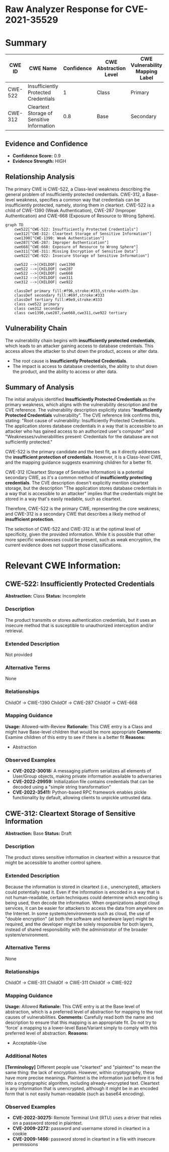 # Raw Analyzer Response for CVE-2021-35529

# Summary
| CWE ID | CWE Name | Confidence | CWE Abstraction Level | CWE Vulnerability Mapping Label | CWE-Vulnerability Mapping Notes |
|---|---|---|---|---|---|
| CWE-522 | Insufficiently Protected Credentials | 1 | Class | Primary | Allowed-with-Review |
| CWE-312 | Cleartext Storage of Sensitive Information | 0.8 | Base | Secondary | Allowed |

## Evidence and Confidence

*   **Confidence Score:** 0.9
*   **Evidence Strength:** HIGH

## Relationship Analysis
The primary CWE is CWE-522, a Class-level weakness describing the general problem of insufficiently protected credentials. CWE-312, a Base-level weakness, specifies a common way that credentials can be insufficiently protected, namely, storing them in cleartext. CWE-522 is a child of CWE-1390 (Weak Authentication), CWE-287 (Improper Authentication) and CWE-668 (Exposure of Resource to Wrong Sphere).
```mermaid
graph TD
    cwe522["CWE-522: Insufficiently Protected Credentials"]
    cwe312["CWE-312: Cleartext Storage of Sensitive Information"]
    cwe1390["CWE-1390: Weak Authentication"]
    cwe287["CWE-287: Improper Authentication"]
    cwe668["CWE-668: Exposure of Resource to Wrong Sphere"]
    cwe311["CWE-311: Missing Encryption of Sensitive Data"]
    cwe922["CWE-922: Insecure Storage of Sensitive Information"]

    cwe522 -->|CHILDOF| cwe1390
    cwe522 -->|CHILDOF| cwe287
    cwe522 -->|CHILDOF| cwe668
    cwe312 -->|CHILDOF| cwe311
    cwe312 -->|CHILDOF| cwe922
    
    classDef primary fill:#f96,stroke:#333,stroke-width:2px
    classDef secondary fill:#69f,stroke:#333
    classDef tertiary fill:#9e9,stroke:#333
    class cwe522 primary
    class cwe312 secondary
    class cwe1390,cwe287,cwe668,cwe311,cwe922 tertiary
```

## Vulnerability Chain
The vulnerability chain begins with **insufficiently protected credentials**, which leads to an attacker gaining access to database credentials. This access allows the attacker to shut down the product, access or alter data.
  - The root cause is **Insufficiently Protected Credentials**.
  - The impact is access to database credentials, the ability to shut down the product, and the ability to access or alter data.

## Summary of Analysis
The initial analysis identified **Insufficiently Protected Credentials** as the primary weakness, which aligns with the vulnerability description and the CVE reference. The vulnerability description explicitly states "**Insufficiently Protected Credentials** vulnerability". The CVE reference link confirms this, stating: "Root cause of vulnerability: Insufficiently Protected Credentials. The application stores database credentials in a way that is accessible to an attacker who has gained access to an authorized user's computer" and "Weaknesses/vulnerabilities present: Credentials for the database are not sufficiently protected."

CWE-522 is the primary candidate and the best fit, as it directly addresses the **insufficient protection of credentials**. However, it is a Class-level CWE, and the mapping guidance suggests examining children for a better fit.

CWE-312 (Cleartext Storage of Sensitive Information) is a potential secondary CWE, as it's a common method of **insufficiently protecting credentials**. The CVE description doesn't explicitly mention cleartext storage, but the description "The application stores database credentials in a way that is accessible to an attacker" implies that the credentials might be stored in a way that's easily readable, such as cleartext.

Therefore, CWE-522 is the primary CWE, representing the core weakness, and CWE-312 is a secondary CWE that describes a likely method of **insufficient protection**.

The selection of CWE-522 and CWE-312 is at the optimal level of specificity, given the provided information. While it is possible that other more specific weaknesses could be present, such as weak encryption, the current evidence does not support those classifications.

# Relevant CWE Information:

## CWE-522: Insufficiently Protected Credentials
**Abstraction:** Class
**Status:** Incomplete

### Description
The product transmits or stores authentication credentials, but it uses an insecure method that is susceptible to unauthorized interception and/or retrieval.

### Extended Description
Not provided

### Alternative Terms
None

### Relationships
ChildOf -> CWE-1390
ChildOf -> CWE-287
ChildOf -> CWE-668

### Mapping Guidance
**Usage:** Allowed-with-Review
**Rationale:** This CWE entry is a Class and might have Base-level children that would be more appropriate
**Comments:** Examine children of this entry to see if there is a better fit
**Reasons:**
- Abstraction

### Observed Examples
- **CVE-2022-30018:** A messaging platform serializes all elements of User/Group objects, making private information available to adversaries
- **CVE-2022-29959:** Initialization file contains credentials that can be decoded using a "simple string transformation"
- **CVE-2022-35411:** Python-based RPC framework enables pickle functionality by default, allowing clients to unpickle untrusted data.

## CWE-312: Cleartext Storage of Sensitive Information
**Abstraction:** Base
**Status:** Draft

### Description
The product stores sensitive information in cleartext within a resource that might be accessible to another control sphere.

### Extended Description
Because the information is stored in cleartext (i.e., unencrypted), attackers could potentially read it. Even if the information is encoded in a way that is not human-readable, certain techniques could determine which encoding is being used, then decode the information.
When organizations adopt cloud services, it can be easier for attackers to access the data from anywhere on the Internet.
In some systems/environments such as cloud, the use of "double encryption" (at both the software and hardware layer) might be required, and the developer might be solely responsible for both layers, instead of shared responsibility with the administrator of the broader system/environment.

### Alternative Terms
None

### Relationships
ChildOf -> CWE-311
ChildOf -> CWE-311
ChildOf -> CWE-922

### Mapping Guidance
**Usage:** Allowed
**Rationale:** This CWE entry is at the Base level of abstraction, which is a preferred level of abstraction for mapping to the root causes of vulnerabilities.
**Comments:** Carefully read both the name and description to ensure that this mapping is an appropriate fit. Do not try to 'force' a mapping to a lower-level Base/Variant simply to comply with this preferred level of abstraction.
**Reasons:**
- Acceptable-Use

### Additional Notes
**[Terminology]** Different people use "cleartext" and "plaintext" to mean the same thing: the lack of encryption. However, within cryptography, these have more precise meanings. Plaintext is the information just before it is fed into a cryptographic algorithm, including already-encrypted text. Cleartext is any information that is unencrypted, although it might be in an encoded form that is not easily human-readable (such as base64 encoding).

### Observed Examples
- **CVE-2022-30275:** Remote Terminal Unit (RTU) uses a driver that relies on a password stored in plaintext.
- **CVE-2009-2272:** password and username stored in cleartext in a cookie
- **CVE-2009-1466:** password stored in cleartext in a file with insecure permissions